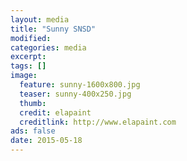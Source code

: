 ```yaml
---
layout: media
title: "Sunny SNSD"
modified:
categories: media
excerpt:
tags: []
image:
  feature: sunny-1600x800.jpg
  teaser: sunny-400x250.jpg
  thumb:
  credit: elapaint
  creditlink: http://www.elapaint.com
ads: false
date: 2015-05-18
---
```


<div id="fb-root"></div>
<script>(function(d, s, id) {
  var js, fjs = d.getElementsByTagName(s)[0];
  if (d.getElementById(id)) return;
  js = d.createElement(s); js.id = id;
  js.src = "//connect.facebook.net/th_TH/sdk.js#xfbml=1&version=v2.3";
  fjs.parentNode.insertBefore(js, fjs);
}(document, 'script', 'facebook-jssdk'));</script>

<div class="fb-comments" data-href="http://www.elapaint.com/media/Sunny/" data-numposts="5" data-colorscheme="light"></div>

<div id="fb-root"></div>
<script>(function(d, s, id) {
  var js, fjs = d.getElementsByTagName(s)[0];
  if (d.getElementById(id)) return;
  js = d.createElement(s); js.id = id;
  js.src = "//connect.facebook.net/th_TH/sdk.js#xfbml=1&version=v2.3";
  fjs.parentNode.insertBefore(js, fjs);
}(document, 'script', 'facebook-jssdk'));</script>

<div class="fb-like" data-href="http://www.elapaint.com/media/Sunny/" data-layout="standard" data-action="like" data-show-faces="true" data-share="true"></div>



